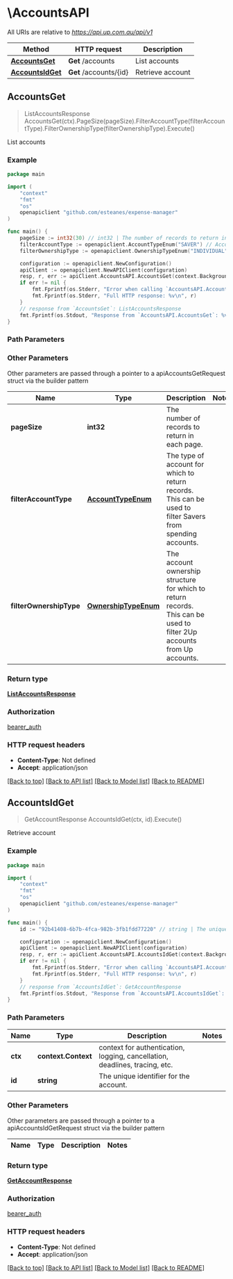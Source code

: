 # \AccountsAPI

All URIs are relative to *https://api.up.com.au/api/v1*

Method | HTTP request | Description
------------- | ------------- | -------------
[**AccountsGet**](AccountsAPI.md#AccountsGet) | **Get** /accounts | List accounts
[**AccountsIdGet**](AccountsAPI.md#AccountsIdGet) | **Get** /accounts/{id} | Retrieve account



## AccountsGet

> ListAccountsResponse AccountsGet(ctx).PageSize(pageSize).FilterAccountType(filterAccountType).FilterOwnershipType(filterOwnershipType).Execute()

List accounts



### Example

```go
package main

import (
	"context"
	"fmt"
	"os"
	openapiclient "github.com/esteanes/expense-manager"
)

func main() {
	pageSize := int32(30) // int32 | The number of records to return in each page.  (optional)
	filterAccountType := openapiclient.AccountTypeEnum("SAVER") // AccountTypeEnum | The type of account for which to return records. This can be used to filter Savers from spending accounts.  (optional)
	filterOwnershipType := openapiclient.OwnershipTypeEnum("INDIVIDUAL") // OwnershipTypeEnum | The account ownership structure for which to return records. This can be used to filter 2Up accounts from Up accounts.  (optional)

	configuration := openapiclient.NewConfiguration()
	apiClient := openapiclient.NewAPIClient(configuration)
	resp, r, err := apiClient.AccountsAPI.AccountsGet(context.Background()).PageSize(pageSize).FilterAccountType(filterAccountType).FilterOwnershipType(filterOwnershipType).Execute()
	if err != nil {
		fmt.Fprintf(os.Stderr, "Error when calling `AccountsAPI.AccountsGet``: %v\n", err)
		fmt.Fprintf(os.Stderr, "Full HTTP response: %v\n", r)
	}
	// response from `AccountsGet`: ListAccountsResponse
	fmt.Fprintf(os.Stdout, "Response from `AccountsAPI.AccountsGet`: %v\n", resp)
}
```

### Path Parameters



### Other Parameters

Other parameters are passed through a pointer to a apiAccountsGetRequest struct via the builder pattern


Name | Type | Description  | Notes
------------- | ------------- | ------------- | -------------
 **pageSize** | **int32** | The number of records to return in each page.  | 
 **filterAccountType** | [**AccountTypeEnum**](AccountTypeEnum.md) | The type of account for which to return records. This can be used to filter Savers from spending accounts.  | 
 **filterOwnershipType** | [**OwnershipTypeEnum**](OwnershipTypeEnum.md) | The account ownership structure for which to return records. This can be used to filter 2Up accounts from Up accounts.  | 

### Return type

[**ListAccountsResponse**](ListAccountsResponse.md)

### Authorization

[bearer_auth](../README.md#bearer_auth)

### HTTP request headers

- **Content-Type**: Not defined
- **Accept**: application/json

[[Back to top]](#) [[Back to API list]](../README.md#documentation-for-api-endpoints)
[[Back to Model list]](../README.md#documentation-for-models)
[[Back to README]](../README.md)


## AccountsIdGet

> GetAccountResponse AccountsIdGet(ctx, id).Execute()

Retrieve account



### Example

```go
package main

import (
	"context"
	"fmt"
	"os"
	openapiclient "github.com/esteanes/expense-manager"
)

func main() {
	id := "92b41408-6b7b-4fca-982b-3fb1fdd77220" // string | The unique identifier for the account. 

	configuration := openapiclient.NewConfiguration()
	apiClient := openapiclient.NewAPIClient(configuration)
	resp, r, err := apiClient.AccountsAPI.AccountsIdGet(context.Background(), id).Execute()
	if err != nil {
		fmt.Fprintf(os.Stderr, "Error when calling `AccountsAPI.AccountsIdGet``: %v\n", err)
		fmt.Fprintf(os.Stderr, "Full HTTP response: %v\n", r)
	}
	// response from `AccountsIdGet`: GetAccountResponse
	fmt.Fprintf(os.Stdout, "Response from `AccountsAPI.AccountsIdGet`: %v\n", resp)
}
```

### Path Parameters


Name | Type | Description  | Notes
------------- | ------------- | ------------- | -------------
**ctx** | **context.Context** | context for authentication, logging, cancellation, deadlines, tracing, etc.
**id** | **string** | The unique identifier for the account.  | 

### Other Parameters

Other parameters are passed through a pointer to a apiAccountsIdGetRequest struct via the builder pattern


Name | Type | Description  | Notes
------------- | ------------- | ------------- | -------------


### Return type

[**GetAccountResponse**](GetAccountResponse.md)

### Authorization

[bearer_auth](../README.md#bearer_auth)

### HTTP request headers

- **Content-Type**: Not defined
- **Accept**: application/json

[[Back to top]](#) [[Back to API list]](../README.md#documentation-for-api-endpoints)
[[Back to Model list]](../README.md#documentation-for-models)
[[Back to README]](../README.md)

